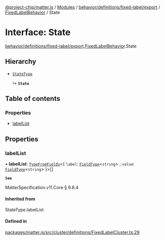 [@project-chip/matter.js](../README.md) / [Modules](../modules.md) / [behavior/definitions/fixed-label/export](../modules/behavior_definitions_fixed_label_export.md) / [FixedLabelBehavior](../modules/behavior_definitions_fixed_label_export.FixedLabelBehavior.md) / State

# Interface: State

[behavior/definitions/fixed-label/export](../modules/behavior_definitions_fixed_label_export.md).[FixedLabelBehavior](../modules/behavior_definitions_fixed_label_export.FixedLabelBehavior.md).State

## Hierarchy

- [`StateType`](../modules/behavior_definitions_fixed_label_export._internal_.md#statetype)

  ↳ **`State`**

## Table of contents

### Properties

- [labelList](behavior_definitions_fixed_label_export.FixedLabelBehavior.State.md#labellist)

## Properties

### labelList

• **labelList**: [`TypeFromFields`](../modules/tlv_export.md#typefromfields)\<\{ `label`: [`FieldType`](tlv_export.FieldType.md)\<`string`\> ; `value`: [`FieldType`](tlv_export.FieldType.md)\<`string`\>  }\>[]

**`See`**

MatterSpecification.v11.Core § 9.8.4

#### Inherited from

StateType.labelList

#### Defined in

[packages/matter.js/src/cluster/definitions/FixedLabelCluster.ts:29](https://github.com/project-chip/matter.js/blob/904d0c9b952b91f28a21803759c5e5c66ee4d272/packages/matter.js/src/cluster/definitions/FixedLabelCluster.ts#L29)
